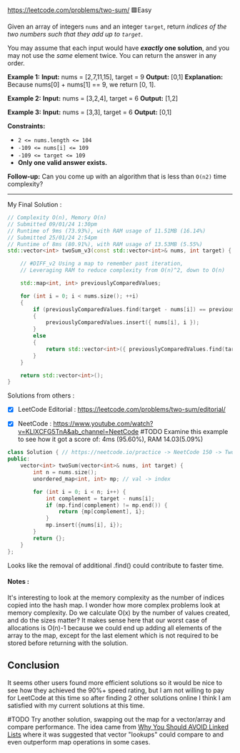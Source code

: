 https://leetcode.com/problems/two-sum/
🟩Easy

Given an array of integers `nums` and an integer `target`, return _indices of the two numbers such that they add up to `target`_.

You may assume that each input would have **_exactly_ one solution**, and you may not use the _same_ element twice.
You can return the answer in any order.

**Example 1:**
**Input:** nums = [2,7,11,15], target = 9
**Output:** [0,1]
**Explanation:** Because nums[0] + nums[1] == 9, we return [0, 1].

**Example 2:**
**Input:** nums = [3,2,4], target = 6
**Output:** [1,2]

**Example 3:**
**Input:** nums = [3,3], target = 6
**Output:** [0,1]

**Constraints:**

- `2 <= nums.length <= 104`
- `-109 <= nums[i] <= 109`
- `-109 <= target <= 109`
- **Only one valid answer exists.**

**Follow-up:** Can you come up with an algorithm that is less than `O(n2)` time complexity?

---

My Final Solution :
```cpp
// Complexity O(n), Memory O(n)
// Submitted 09/01/24 1:30pm
// Runtime of 9ms (73.93%), with RAM usage of 11.51MB (16.14%)
// Submitted 25/01/24 2:54pm
// Runtime of 8ms (80.91%), with RAM usage of 13.53MB (5.55%)
std::vector<int> twoSum_v3(const std::vector<int>& nums, int target) {

	// #DIFF_v2 Using a map to remember past iteration,
	// Leveraging RAM to reduce complexity from O(n)^2, down to O(n)

	std::map<int, int> previouslyComparedValues;

	for (int i = 0; i < nums.size(); ++i)
	{
		if (previouslyComparedValues.find(target - nums[i]) == previouslyComparedValues.end())
		{
			previouslyComparedValues.insert({ nums[i], i });
		}
		else
		{
			return std::vector<int>({ previouslyComparedValues.find(target - nums[i])->second, i });
		}
	}

	return std::vector<int>();
}
```

Solutions from others :
- [x] LeetCode Editorial : https://leetcode.com/problems/two-sum/editorial/

- [x] NeetCode : https://www.youtube.com/watch?v=KLlXCFG5TnA&ab_channel=NeetCode
#TODO Examine this example to see how it got a score of: 4ms (95.60%), RAM 14.03(5.09%)
```cpp
class Solution { // https://neetcode.io/practice -> NeetCode 150 -> TwoSum C++ code
public:
    vector<int> twoSum(vector<int>& nums, int target) {
        int n = nums.size();
        unordered_map<int, int> mp; // val -> index

        for (int i = 0; i < n; i++) {
            int complement = target - nums[i];
            if (mp.find(complement) != mp.end()) {
                return {mp[complement], i};
            }
            mp.insert({nums[i], i});
        }
        return {};
    }
};
```
Looks like the removal of additional .find() could contribute to faster time.
#### Notes :
It's interesting to look at the memory complexity as the number of indices copied into the hash map. I wonder how more complex problems look at memory complexity. Do we calculate O(x) by the number of values created, and do the sizes matter? It makes sense here that our worst case of allocations is O(n)-1 because we could end up adding all elements of the array to the map, except for the last element which is not required to be stored before returning with the solution.

## Conclusion
It seems other users found more efficient solutions so it would be nice to see how they achieved the 90%+ speed rating, but I am not willing to pay for LeetCode at this time so after finding 2 other solutions online I think I am satisfied with my current solutions at this time.

#TODO Try another solution, swapping out the map for a vector/array and compare performance. The idea came from [Why You Should AVOID Linked Lists](https://youtu.be/cvZArAipOjo?t=516) where it was suggested that vector "lookups" could compare to and even outperform map operations in some cases.